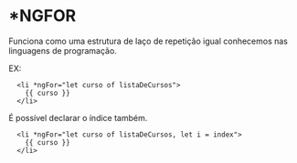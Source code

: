 # *NGFOR

Funciona como uma estrutura de laço de repetição igual conhecemos nas linguagens de programação.

EX:

```
  <li *ngFor="let curso of listaDeCursos">
    {{ curso }}
  </li>
```

É possível declarar o índice também.

```
  <li *ngFor="let curso of listaDeCursos, let i = index">
    {{ curso }}
  </li>
```
